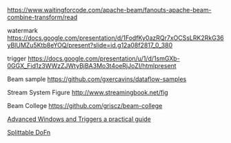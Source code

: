 
https://www.waitingforcode.com/apache-beam/fanouts-apache-beam-combine-transform/read

watermark 
https://docs.google.com/presentation/d/1FodfKy0azRQr7xOCSsLRK2RkG36yBlUMZu5Ktb8eYOQ/present?slide=id.g12a08f2817_0_380

trigger
https://docs.google.com/presentation/u/1/d/1smGXb-0GGX_Fid1z3WWzZJWtyBjBA3Mo3t4oeRjJoZI/htmlpresent

Beam sample
https://github.com/gxercavins/dataflow-samples

Stream System Figure
http://www.streamingbook.net/fig

Beam College https://github.com/griscz/beam-college

[Advanced Windows and Triggers a practical guide](https://colab.research.google.com/github/griscz/beam-college/blob/main/day2/B1_Beam_College_Advanced_Windows_and_Triggers_a_practical_guide_v0_9_0.ipynb)

[Splittable DoFn](https://docs.google.com/presentation/d/1cgQGBIXaACSwbYu_w3AkvvTdsCfeXAS1tBvQ77eVn74/edit#slide=id.g3f64cc4601_2_84)


